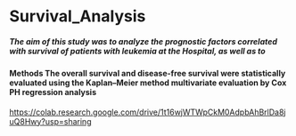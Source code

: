 # Survival_Analysis
##### The aim of this study was to analyze the prognostic factors correlated with survival of patients with leukemia at the Hospital, as well as to 
#### Methods The overall survival and disease-free survival were statistically evaluated using the Kaplan–Meier method multivariate evaluation by Cox PH regression analysis

https://colab.research.google.com/drive/1t16wjWTWpCkM0AdpbAhBrlDa8juQ8Hwy?usp=sharing
